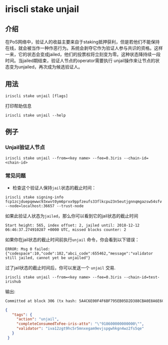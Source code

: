 # iriscli stake unjail

## 介绍


在PoS网络中，验证人的收益主要来自于staking抵押获利，但是若他们不能保持在线，就会被当作一种作恶行为。系统会剥夺它作为验证人参与共识的资格。这样一来，它的状态会变成jailed，他们的投票权将立刻变为零。这种状态降持续一段时间。当jailed期结束，验证人节点的operator需要执行 unjail操作来让节点的状态变为unjailed，再次成为候选验证人。


## 用法

```
iriscli stake unjail [flags]
```

打印帮助信息

```
iriscli stake unjail --help
```

## 例子

### Unjail验证人节点

```
iriscli stake unjail --from=<key name> --fee=0.3iris --chain-id=<chain-id>
```
### 常见问题

* 检查这个验证人保持`jail`状态的截止时间：

```$xslt
iriscli stake signing-info fcp1zcjduepqewwc93xwvt0ym6prxx9ppfzeufs33flkcpu23n5eutjgnnqmgazsw54sfv --node=localhost:36657 --trust-node
```

如果此验证人状态为`jailed`，那么你可以看到它的jail状态的截止时间

```
Start height: 565, index offset: 2, jailed until: 2018-12-12 06:46:37.274910287 +0000 UTC, missed blocks counter: 2
```

如果你在jail状态的截止时间前执行`unjail` 命令，你会看到以下错误：

```$xslt
ERROR: Msg 0 failed: {"codespace":10,"code":102,"abci_code":655462,"message":"validator still jailed, cannot yet be unjailed"}
```

过了jail状态的截止时间后，你可以发送一个 `unjail` 交易. 

```
iriscli stake unjail --from=<key name> --fee=0.3iris --chain-id=test-irishub
```

输出:
```txt
Committed at block 306 (tx hash: 5A4C6E00F4F6BF795EB05D2D388CBA0E8A6E6CF17669314B1EE6A31729A22450, response: {Code:0 Data:[] Log:Msg 0:  Info: GasWanted:200000 GasUsed:3398 Tags:[{Key:[97 99 116 105 111 110] Value:[115 101 114 118 105 99 101 45 119 105 116 104 100 114 97 119 45 102 101 101 115] XXX_NoUnkeyedLiteral:{} XXX_unrecognized:[] XXX_sizecache:0} {Key:[99 111 109 112 108 101 116 101 67 111 110 115 117 109 101 100 84 120 70 101 101 45 105 114 105 115 45 97 116 116 111] Value:[34 54 55 57 54 48 48 48 48 48 48 48 48 48 48 48 34] XXX_NoUnkeyedLiteral:{} XXX_unrecognized:[] XXX_sizecache:0}] Codespace: XXX_NoUnkeyedLiteral:{} XXX_unrecognized:[] XXX_sizecache:0})
```

```json
{
   "tags": {
     "action": "unjail",
     "completeConsumedTxFee-iris-atto": "\"918600000000000\"",
     "validator": "iva12zgt9hc5r5mnxegam9evjspgwhkgn4wz2fs5qe"
   }
 }
```
